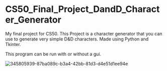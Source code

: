 # CS50_Final_Project_DandD_Character_Generator
My final project for CS50. This Project is a character generator that you can use to generate very simple D&amp;D characters. Made using Python and Tkinter.

This program can be run with or without a gui.



![345805939-87ba089c-b3a4-42bb-81d3-d4e51d1ee94e](https://github.com/Keenonthedaywalker/CS50_Final_Project_DandD_Character_Generator/assets/53871946/3de2225b-533a-458d-b419-cdbd0aa4c198)
